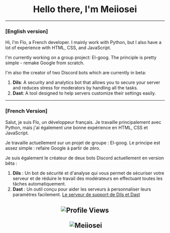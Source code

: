<h1 align="center">Hello there, I'm Meiiosei</h1>

--------

### [English version]

Hi, I'm Flo, a French developer. I mainly work with Python, but I also have a lot of experience with HTML, CSS, and JavaScript.

I'm currently working on a group project: El-goog. The principle is pretty simple - remake Google from scratch.

I'm also the creator of two Discord bots which are currently in beta:

1. **Dils**: A security and analytics bot that allows you to secure your server and reduces stress for moderators by handling all the tasks.
2. **Dast**: A tool designed to help servers customize their settings easily.

--------

### [French Version]

Salut, je suis Flo, un développeur français. Je travaille principalement avec Python, mais j'ai également une bonne expérience en HTML, CSS et JavaScript.

Je travaille actuellement sur un projet de groupe : El-goog. Le principe est assez simple : refaire Google à partir de zéro.

Je suis également le créateur de deux bots Discord actuellement en version bêta :

1. **Dils** : Un bot de sécurité et d'analyse qui vous permet de sécuriser votre serveur et de réduire le travail des modérateurs en effectuant toutes les tâches automatiquement.
2. **Dast** : Un outil conçu pour aider les serveurs à personnaliser leurs paramètres facilement.
[Le serveur de support de Dils et Dast]([https://discord.gg/exemple](https://discord.gg/bA6UfvZwgN))

<h2 align="center">
  
![Profile Views](https://komarev.com/ghpvc/?username=Meiiosei)
<p>&nbsp;<img align="center" src="https://github-readme-stats.vercel.app/api?username=Meiiosei&show_icons=true&locale=en&theme=dark" alt="Meiiosei" /></p>

</h2>
